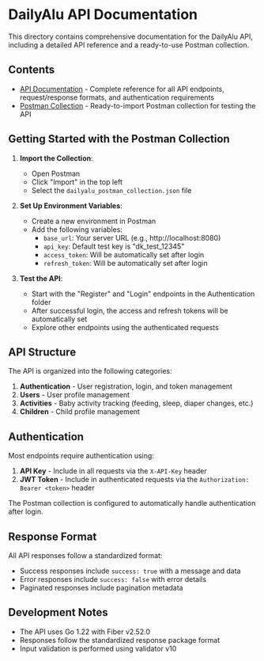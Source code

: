 # DailyAlu API Documentation

This directory contains comprehensive documentation for the DailyAlu API, including a detailed API reference and a ready-to-use Postman collection.

## Contents

- [API Documentation](api_documentation.md) - Complete reference for all API endpoints, request/response formats, and authentication requirements
- [Postman Collection](dailyalu_postman_collection.json) - Ready-to-import Postman collection for testing the API

## Getting Started with the Postman Collection

1. **Import the Collection**:
   - Open Postman
   - Click "Import" in the top left
   - Select the `dailyalu_postman_collection.json` file

2. **Set Up Environment Variables**:
   - Create a new environment in Postman
   - Add the following variables:
     - `base_url`: Your server URL (e.g., http://localhost:8080)
     - `api_key`: Default test key is "dk_test_12345"
     - `access_token`: Will be automatically set after login
     - `refresh_token`: Will be automatically set after login

3. **Test the API**:
   - Start with the "Register" and "Login" endpoints in the Authentication folder
   - After successful login, the access and refresh tokens will be automatically set
   - Explore other endpoints using the authenticated requests

## API Structure

The API is organized into the following categories:

1. **Authentication** - User registration, login, and token management
2. **Users** - User profile management
3. **Activities** - Baby activity tracking (feeding, sleep, diaper changes, etc.)
4. **Children** - Child profile management

## Authentication

Most endpoints require authentication using:

1. **API Key** - Include in all requests via the `X-API-Key` header
2. **JWT Token** - Include in authenticated requests via the `Authorization: Bearer <token>` header

The Postman collection is configured to automatically handle authentication after login.

## Response Format

All API responses follow a standardized format:

- Success responses include `success: true` with a message and data
- Error responses include `success: false` with error details
- Paginated responses include pagination metadata

## Development Notes

- The API uses Go 1.22 with Fiber v2.52.0
- Responses follow the standardized response package format
- Input validation is performed using validator v10
